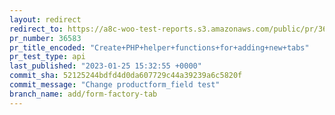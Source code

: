 ```yaml
---
layout: redirect
redirect_to: https://a8c-woo-test-reports.s3.amazonaws.com/public/pr/36583/api/index.html
pr_number: 36583
pr_title_encoded: "Create+PHP+helper+functions+for+adding+new+tabs"
pr_test_type: api
last_published: "2023-01-25 15:32:55 +0000"
commit_sha: 52125244bdfd4d0da607729c44a39239a6c5820f
commit_message: "Change productform_field test"
branch_name: add/form-factory-tab
---
```

